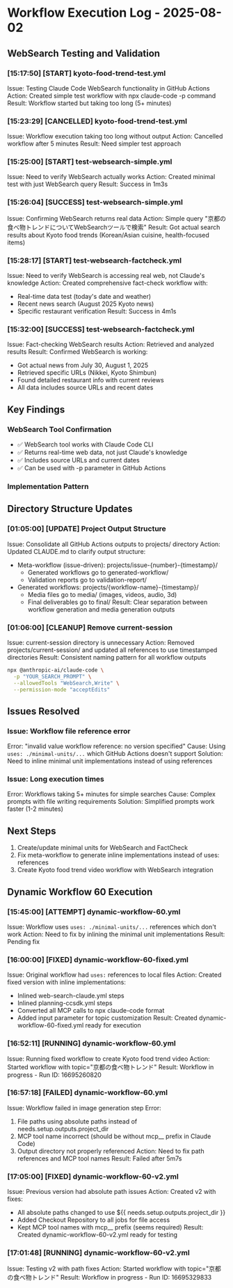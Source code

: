 # Workflow Execution Log - 2025-08-02

## WebSearch Testing and Validation

### [15:17:50] [START] kyoto-food-trend-test.yml
Issue: Testing Claude Code WebSearch functionality in GitHub Actions
Action: Created simple test workflow with npx claude-code -p command
Result: Workflow started but taking too long (5+ minutes)

### [15:23:29] [CANCELLED] kyoto-food-trend-test.yml
Issue: Workflow execution taking too long without output
Action: Cancelled workflow after 5 minutes
Result: Need simpler test approach

### [15:25:00] [START] test-websearch-simple.yml
Issue: Need to verify WebSearch actually works
Action: Created minimal test with just WebSearch query
Result: Success in 1m3s

### [15:26:04] [SUCCESS] test-websearch-simple.yml
Issue: Confirming WebSearch returns real data
Action: Simple query "京都の食べ物トレンドについてWebSearchツールで検索"
Result: Got actual search results about Kyoto food trends (Korean/Asian cuisine, health-focused items)

### [15:28:17] [START] test-websearch-factcheck.yml
Issue: Need to verify WebSearch is accessing real web, not Claude's knowledge
Action: Created comprehensive fact-check workflow with:
  - Real-time data test (today's date and weather)
  - Recent news search (August 2025 Kyoto news)
  - Specific restaurant verification
Result: Success in 4m1s

### [15:32:00] [SUCCESS] test-websearch-factcheck.yml
Issue: Fact-checking WebSearch results
Action: Retrieved and analyzed results
Result: Confirmed WebSearch is working:
  - Got actual news from July 30, August 1, 2025
  - Retrieved specific URLs (Nikkei, Kyoto Shimbun)
  - Found detailed restaurant info with current reviews
  - All data includes source URLs and recent dates

## Key Findings

### WebSearch Tool Confirmation
- ✅ WebSearch tool works with Claude Code CLI
- ✅ Returns real-time web data, not just Claude's knowledge
- ✅ Includes source URLs and current dates
- ✅ Can be used with -p parameter in GitHub Actions

### Implementation Pattern

## Directory Structure Updates

### [01:05:00] [UPDATE] Project Output Structure
Issue: Consolidate all GitHub Actions outputs to projects/ directory
Action: Updated CLAUDE.md to clarify output structure:
  - Meta-workflow (issue-driven): projects/issue-{number}-{timestamp}/
    - Generated workflows go to generated-workflow/
    - Validation reports go to validation-report/
  - Generated workflows: projects/{workflow-name}-{timestamp}/
    - Media files go to media/ (images, videos, audio, 3d)
    - Final deliverables go to final/
Result: Clear separation between workflow generation and media generation outputs

### [01:06:00] [CLEANUP] Remove current-session
Issue: current-session directory is unnecessary
Action: Removed projects/current-session/ and updated all references to use timestamped directories
Result: Consistent naming pattern for all workflow outputs
```bash
npx @anthropic-ai/claude-code \
  -p "YOUR_SEARCH_PROMPT" \
  --allowedTools "WebSearch,Write" \
  --permission-mode "acceptEdits"
```

## Issues Resolved

### Issue: Workflow file reference error
Error: "invalid value workflow reference: no version specified"
Cause: Using `uses: ./minimal-units/...` which GitHub Actions doesn't support
Solution: Need to inline minimal unit implementations instead of using references

### Issue: Long execution times
Error: Workflows taking 5+ minutes for simple searches
Cause: Complex prompts with file writing requirements
Solution: Simplified prompts work faster (1-2 minutes)

## Next Steps
1. Create/update minimal units for WebSearch and FactCheck
2. Fix meta-workflow to generate inline implementations instead of uses: references
3. Create Kyoto food trend video workflow with WebSearch integration

## Dynamic Workflow 60 Execution

### [15:45:00] [ATTEMPT] dynamic-workflow-60.yml
Issue: Workflow uses `uses: ./minimal-units/...` references which don't work
Action: Need to fix by inlining the minimal unit implementations
Result: Pending fix

### [16:00:00] [FIXED] dynamic-workflow-60-fixed.yml
Issue: Original workflow had `uses:` references to local files
Action: Created fixed version with inline implementations:
  - Inlined web-search-claude.yml steps
  - Inlined planning-ccsdk.yml steps
  - Converted all MCP calls to npx claude-code format
  - Added input parameter for topic customization
Result: Created dynamic-workflow-60-fixed.yml ready for execution

### [16:52:11] [RUNNING] dynamic-workflow-60.yml
Issue: Running fixed workflow to create Kyoto food trend video
Action: Started workflow with topic="京都の食べ物トレンド"
Result: Workflow in progress - Run ID: 16695260820

### [16:57:18] [FAILED] dynamic-workflow-60.yml
Issue: Workflow failed in image generation step
Error: 
  1. File paths using absolute paths instead of needs.setup.outputs.project_dir
  2. MCP tool name incorrect (should be without mcp__ prefix in Claude Code)
  3. Output directory not properly referenced
Action: Need to fix path references and MCP tool names
Result: Failed after 5m7s

### [17:05:00] [FIXED] dynamic-workflow-60-v2.yml
Issue: Previous version had absolute path issues
Action: Created v2 with fixes:
  - All absolute paths changed to use ${{ needs.setup.outputs.project_dir }}
  - Added Checkout Repository to all jobs for file access
  - Kept MCP tool names with mcp__ prefix (seems required)
Result: Created dynamic-workflow-60-v2.yml ready for testing

### [17:01:48] [RUNNING] dynamic-workflow-60-v2.yml
Issue: Testing v2 with path fixes
Action: Started workflow with topic="京都の食べ物トレンド"
Result: Workflow in progress - Run ID: 16695329833